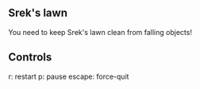 ## Srek's lawn
You need to keep Srek's lawn clean from falling objects!

## Controls
r: restart
p: pause
escape: force-quit
